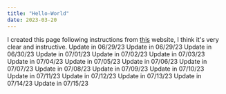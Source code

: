```yaml
---
title: "Hello-World"
date: 2023-03-20
---
```

I created this page following instructions from [this](https://github.com/skills/github-pages) website, I think it's very clear and instructive.
Update in 06/29/23
Update in 06/29/23
Update in 06/30/23
Update in 07/01/23
Update in 07/02/23
Update in 07/03/23
Update in 07/04/23
Update in 07/05/23
Update in 07/06/23
Update in 07/07/23
Update in 07/08/23
Update in 07/09/23
Update in 07/10/23
Update in 07/11/23
Update in 07/12/23
Update in 07/13/23
Update in 07/14/23
Update in 07/15/23
